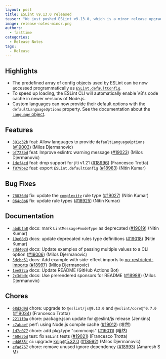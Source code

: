 ```yaml
---
layout: post
title: ESLint v9.13.0 released
teaser: "We just pushed ESLint v9.13.0, which is a minor release upgrade of ESLint. This release adds some new features and fixes several bugs found in the previous release."
image: release-notes-minor.png
authors:
  - fasttime
categories:
  - Release Notes
tags:
  - Release
---
```


## Highlights

* The predefined array of config objects used by ESLint can be now accessed programmatically as [`ESLint.defaultConfig`](https://eslint.org/docs/latest/integrate/nodejs-api#-eslintdefaultconfig).
* To speed up loading, the ESLint CLI will automatically enable V8's code cache in newer versions of Node.js.
* Custom languages can now provide their default options with the `defaultLanguageOptions` property. See the documentation about the [`Language` object](https://eslint.org/docs/latest/extend/languages#the-language-object).







## Features


* [`381c32b`](https://github.com/eslint/eslint/commit/381c32b6975fa3208c62ca2b1052eb87182ed731) feat: Allow languages to provide `defaultLanguageOptions` ([#19003](https://github.com/eslint/eslint/issues/19003)) (Milos Djermanovic)
* [`bf723bd`](https://github.com/eslint/eslint/commit/bf723bd0f948dbfef57f9b34ff894e7603aeaf88) feat: Improve eslintrc warning message ([#19023](https://github.com/eslint/eslint/issues/19023)) (Milos Djermanovic)
* [`1def4cd`](https://github.com/eslint/eslint/commit/1def4cdfab1f067c5089df8b36242cdf912b0eb6) feat: drop support for jiti v1.21 ([#18996](https://github.com/eslint/eslint/issues/18996)) (Francesco Trotta)
* [`f879be2`](https://github.com/eslint/eslint/commit/f879be240ca7ddf485b700df0eb93985ccb1db45) feat: export `ESLint.defaultConfig` ([#18983](https://github.com/eslint/eslint/issues/18983)) (Nitin Kumar)






## Bug Fixes


* [`78836d4`](https://github.com/eslint/eslint/commit/78836d40ebd3881e527075a991da4cbb0ff9adfc) fix: update the [`complexity`](/docs/rules/complexity) rule type ([#19027](https://github.com/eslint/eslint/issues/19027)) (Nitin Kumar)
* [`064c8b6`](https://github.com/eslint/eslint/commit/064c8b612e2e4b773d6b25867f2045e3ceaa9d66) fix: update rule types ([#18925](https://github.com/eslint/eslint/issues/18925)) (Nitin Kumar)




## Documentation


* [`abdbfa8`](https://github.com/eslint/eslint/commit/abdbfa83907712d0d44a35aeed4e0ea7bf106740) docs: mark `LintMessage#nodeType` as deprecated ([#19019](https://github.com/eslint/eslint/issues/19019)) (Nitin Kumar)
* [`19e68d3`](https://github.com/eslint/eslint/commit/19e68d3f3a86cf23e5c98eaf8736eeaa33f194f4) docs: update deprecated rules type definitions ([#19018](https://github.com/eslint/eslint/issues/19018)) (Nitin Kumar)
* [`7dd402d`](https://github.com/eslint/eslint/commit/7dd402d33226d821a17b22c4753ce9c40fc909bd) docs: Update examples of passing multiple values to a CLI option ([#19006](https://github.com/eslint/eslint/issues/19006)) (Milos Djermanovic)
* [`5dcbc51`](https://github.com/eslint/eslint/commit/5dcbc519b729698be651bdbddb39da774cb70bf1) docs: Add example with side-effect imports to [no-restricted-imports](/docs/rules/no-restricted-imports) ([#18997](https://github.com/eslint/eslint/issues/18997)) (Milos Djermanovic)
* [`1ee87ca`](https://github.com/eslint/eslint/commit/1ee87ca1c50018947e76c29e78da9aaf711f53a2) docs: Update README (GitHub Actions Bot)
* [`2c3dbdc`](https://github.com/eslint/eslint/commit/2c3dbdc2319fcf2f65c2de13f9064c5a315be890) docs: Use prerendered sponsors for README ([#18988](https://github.com/eslint/eslint/issues/18988)) (Milos Djermanovic)








## Chores


* [`68d2d9d`](https://github.com/eslint/eslint/commit/68d2d9dfd63401b6a9b413f11ac2c4b583e4897a) chore: upgrade to `@eslint/js@9.13.0` and `@eslint/core@^0.7.0` ([#19034](https://github.com/eslint/eslint/issues/19034)) (Francesco Trotta)
* [`2211f0a`](https://github.com/eslint/eslint/commit/2211f0aeb350f55e1fa71d4df93d46bc1795789d) chore: package.json update for @eslint/js release (Jenkins)
* [`c7abaef`](https://github.com/eslint/eslint/commit/c7abaef5332caf4b6251c9550a81a9c29bf324fd) perf: using Node.js compile cache ([#19012](https://github.com/eslint/eslint/issues/19012)) (唯然)
* [`1d7c077`](https://github.com/eslint/eslint/commit/1d7c077145d070aa7754018b29b038ce2e0c8b0e) chore: add pkg.type "commonjs" ([#19011](https://github.com/eslint/eslint/issues/19011)) (唯然)
* [`468e3bd`](https://github.com/eslint/eslint/commit/468e3bdadfdf5f197a44efd6c8dc5cf2b241f964) test: fix `ESLint` tests ([#19021](https://github.com/eslint/eslint/issues/19021)) (Francesco Trotta)
* [`ed4635f`](https://github.com/eslint/eslint/commit/ed4635fa0e4fb91705223a7d9c230b6e9a87cd4c) ci: upgrade knip@5.32.0 ([#18992](https://github.com/eslint/eslint/issues/18992)) (Milos Djermanovic)
* [`efad767`](https://github.com/eslint/eslint/commit/efad76732170a9a7db2e056a8d9a0cf503448c48) chore: remove unused ignore dependency ([#18993](https://github.com/eslint/eslint/issues/18993)) (Amaresh  S M)


